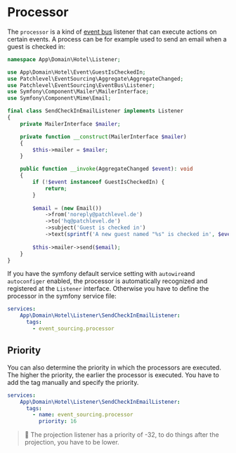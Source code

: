 # Processor

The `processor` is a kind of [event bus](./event_bus.md) listener that can execute actions on certain events.
A process can be for example used to send an email when a guest is checked in:

```php
namespace App\Domain\Hotel\Listener;

use App\Domain\Hotel\Event\GuestIsCheckedIn;
use Patchlevel\EventSourcing\Aggregate\AggregateChanged;
use Patchlevel\EventSourcing\EventBus\Listener;
use Symfony\Component\Mailer\MailerInterface;
use Symfony\Component\Mime\Email;

final class SendCheckInEmailListener implements Listener
{
    private MailerInterface $mailer;

    private function __construct(MailerInterface $mailer) 
    {
        $this->mailer = $mailer;
    }

    public function __invoke(AggregateChanged $event): void
    {
        if (!$event instanceof GuestIsCheckedIn) {
            return;
        }
        
        $email = (new Email())
            ->from('noreply@patchlevel.de')
            ->to('hq@patchlevel.de')
            ->subject('Guest is checked in')
            ->text(sprintf('A new guest named "%s" is checked in', $event->guestName()));
            
        $this->mailer->send($email);
    }
}
```

If you have the symfony default service setting with `autowire`and `autoconfiger` enabled, 
the processor is automatically recognized and registered at the `Listener` interface. 
Otherwise you have to define the processor in the symfony service file:

```yaml
services:
    App\Domain\Hotel\Listener\SendCheckInEmailListener:
      tags:
        - event_sourcing.processor
```

## Priority

You can also determine the priority in which the processors are executed. 
The higher the priority, the earlier the processor is executed. 
You have to add the tag manually and specify the priority.

```yaml
services:
    App\Domain\Hotel\Listener\SendCheckInEmailListener:
      tags:
        - name: event_sourcing.processor
          priority: 16
```

> :book: The projection listener has a priority of -32, 
> to do things after the projection, you have to be lower.